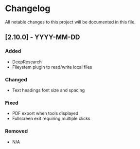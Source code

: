 # Changelog

All notable changes to this project will be documented in this file.

## [2.10.0] - YYYY-MM-DD

### Added
- DeepResearch
- Fileystem plugin to read/write local files

### Changed
- Text headings font size and spacing 

### Fixed
- PDF export when tools displayed
- Fullscreen exit requiring multiple clicks

### Removed
- N/A
